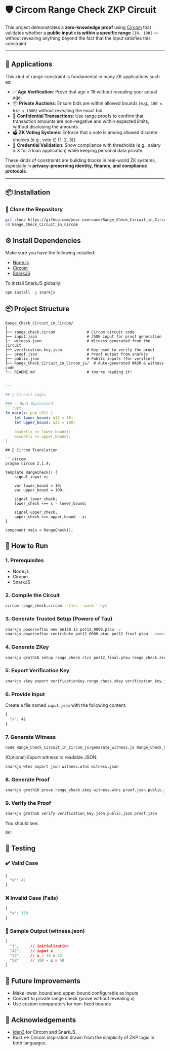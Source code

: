 # 🛡️ Circom Range Check ZKP Circuit

This project demonstrates a **zero-knowledge proof** using [Circom](https://docs.circom.io) that validates whether a **public input `x` is within a specific range** `[10, 100]` — without revealing anything beyond the fact that the input satisfies this constraint.

---

## 🧩 Applications

This kind of range constraint is fundamental in many ZK applications such as:

- ✅ **Age Verification**: Prove that age ≥ 18 without revealing your actual age.
- 📦 **Private Auctions**: Ensure bids are within allowed bounds (e.g., `100 ≤ bid ≤ 1000`) without revealing the exact bid.
- 🔐 **Confidential Transactions**: Use range proofs to confirm that transaction amounts are non-negative and within expected limits, without disclosing the amounts.
- 🗳️ **ZK Voting Systems**: Enforce that a vote is among allowed discrete choices (e.g., vote ∈ {1, 2, 3}).
- 🎫 **Credential Validation**: Show compliance with thresholds (e.g., salary ≥ X for a loan application) while keeping personal data private.

These kinds of constraints are building blocks in real-world ZK systems, especially in **privacy-preserving identity, finance, and compliance protocols**.

---
## 📦 Installation

### 🔁 Clone the Repository

```bash
git clone https://github.com/your-username/Range_Check_Circuit_in_Circom.git
cd Range_Check_Circuit_in_Circom
```
## ⚙️ Install Dependencies

Make sure you have the following installed:

- [Node.js](https://nodejs.org/)
- [Circom](https://docs.circom.io/getting-started/installation/)
- [SnarkJS](https://github.com/iden3/snarkjs)

To install SnarkJS globally:

```bash
npm install -g snarkjs
```
## 📦 Project Structure
```text
Range_Check_Circuit_in_Circom/
│
├── range_check.circom              # Circom circuit code
├── input.json                      # JSON input for proof generation
├── witness.json                    # Witness generated from the circuit
├── verification_key.json           # Key used to verify the proof
├── proof.json                      # Proof output from snarkjs
├── public.json                     # Public inputs (for verifier)
├── Range_Check_Circuit_in_Circom_js/  # Auto-generated WASM & witness code
└── README.md                       # You're reading it!
```
```yaml

---

## 🧮 Circuit Logic

### ✅ Rust Equivalent
```rust
fn main(x: pub u32) {
    let lower_bound: u32 = 10;
    let upper_bound: u32 = 100;

    assert(x >= lower_bound);
    assert(x <= upper_bound);
}
```
```
## 🧠 Circom Translation

```circom
pragma circom 2.1.4;

template RangeCheck() {
    signal input x;

    var lower_bound = 10;
    var upper_bound = 100;

    signal lower_check;
    lower_check <== x - lower_bound;

    signal upper_check;
    upper_check <== upper_bound - x;
}

component main = RangeCheck();
```
## 🚀 How to Run
### 1. Prerequisites
- Node.js
- Circom
- SnarkJS
### 2. Compile the Circuit
```bash
circom range_check.circom --r1cs --wasm --sym
```
### 3. Generate Trusted Setup (Powers of Tau)
```bash
snarkjs powersoftau new bn128 12 pot12_0000.ptau -v
snarkjs powersoftau contribute pot12_0000.ptau pot12_final.ptau --name="First contribution" -v
```
### 4. Generate ZKey
```bash
snarkjs groth16 setup range_check.r1cs pot12_final.ptau range_check.zkey
```
### 5. Export Verification Key
```bash
snarkjs zkey export verificationkey range_check.zkey verification_key.json
```
### 6. Provide Input
Create a file named `input.json` with the following content:
```bash
{
  "x": 42
}
```
### 7. Generate Witness
```bash
node Range_Check_Circuit_in_Circom_js/generate_witness.js Range_Check_Circuit_in_Circom_js/range_check.wasm input.json witness.wtns
```
(Optional) Export witness to readable JSON:
```bash
snarkjs wtns export json witness.wtns witness.json
```
### 8. Generate Proof
```bash
snarkjs groth16 prove range_check.zkey witness.wtns proof.json public.json
```
### 9. Verify the Proof
```bash
snarkjs groth16 verify verification_key.json public.json proof.json
```
You should see:
```bash
OK!
```
## 🧪 Testing
### ✔️ Valid Case
```json
{
  "x": 42
}
```
### ❌ Invalid Case (Fails)
```json
{
  "x": 150
}
```
### 📖 Sample Output (witness.json)
```json
[
  "1",     // initialization
  "42",    // input x
  "32",    // x - 10 = 32
  "58"     // 100 - x = 58
]
```
## 🧰 Future Improvements
- Make lower_bound and upper_bound configurable as inputs
- Convert to private range check (prove without revealing x)
- Use custom comparators for non-fixed bounds
## 🤝 Acknowledgements

- [iden3](https://iden3.io) for Circom and SnarkJS.  
- Rust ↔ Circom inspiration drawn from the simplicity of ZKP logic in both languages.

